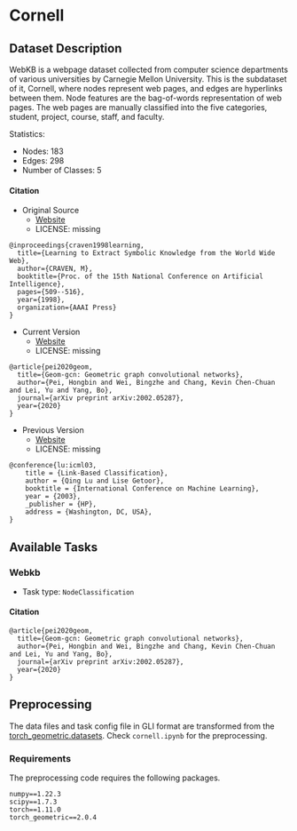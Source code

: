 # Cornell

## Dataset Description

WebKB is a webpage dataset collected from computer science departments of various universities by Carnegie Mellon University. This is the subdataset of it, Cornell, where nodes represent web pages, and edges are hyperlinks between them. Node features are the bag-of-words representation of web pages. The web pages are manually classified into the five categories, student, project, course, staff, and faculty.

Statistics:
- Nodes: 183
- Edges: 298
- Number of Classes: 5

#### Citation
- Original Source
  + [Website](https://www.cs.cmu.edu/~webkb/)
  + LICENSE: missing
```
@inproceedings{craven1998learning,
  title={Learning to Extract Symbolic Knowledge from the World Wide Web},
  author={CRAVEN, M},
  booktitle={Proc. of the 15th National Conference on Artificial Intelligence},
  pages={509--516},
  year={1998},
  organization={AAAI Press}
}
```
- Current Version
  + [Website](https://github.com/graphdml-uiuc-jlu/geom-gcn)
  + LICENSE: missing
```
@article{pei2020geom,
  title={Geom-gcn: Geometric graph convolutional networks},
  author={Pei, Hongbin and Wei, Bingzhe and Chang, Kevin Chen-Chuan and Lei, Yu and Yang, Bo},
  journal={arXiv preprint arXiv:2002.05287},
  year={2020}
}
```
- Previous Version
  + [Website](https://linqs.org/datasets/#webkb)
  + LICENSE: missing
```
@conference{lu:icml03,
    title = {Link-Based Classification},
    author = {Qing Lu and Lise Getoor},
    booktitle = {International Conference on Machine Learning},
    year = {2003},
    _publisher = {HP},
    address = {Washington, DC, USA},
}
```

## Available Tasks

### Webkb

- Task type: `NodeClassification`

#### Citation

```
@article{pei2020geom,
  title={Geom-gcn: Geometric graph convolutional networks},
  author={Pei, Hongbin and Wei, Bingzhe and Chang, Kevin Chen-Chuan and Lei, Yu and Yang, Bo},
  journal={arXiv preprint arXiv:2002.05287},
  year={2020}
}
```

## Preprocessing
The data files and task config file in GLI format are transformed from the [torch_geometric.datasets](https://pytorch-geometric.readthedocs.io/en/latest/modules/datasets.html). Check `cornell.ipynb` for the preprocessing.


### Requirements

The preprocessing code requires the following packages.

```
numpy==1.22.3
scipy==1.7.3
torch==1.11.0
torch_geometric==2.0.4
```
